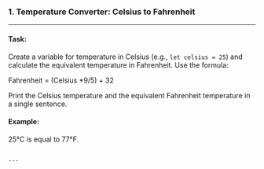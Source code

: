 ### 1. **Temperature Converter: Celsius to Fahrenheit**
---
#### Task: 
Create a variable for temperature in Celsius (e.g., `let celsius = 25`) and calculate the equivalent temperature in Fahrenheit. Use the formula:

Fahrenheit = (Celsius *9/5) + 32

Print the Celsius temperature and the equivalent Fahrenheit temperature in a single sentence.

#### Example:

25°C is equal to 77°F.
```

---
